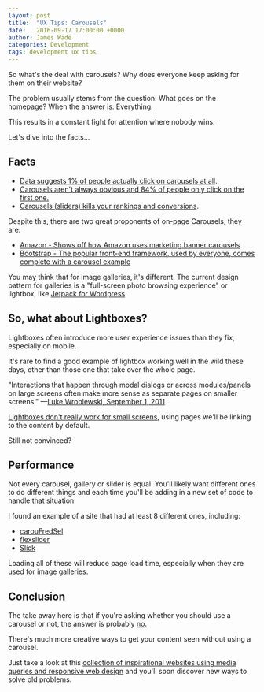```yaml
---
layout: post
title:  "UX Tips: Carousels"
date:   2016-09-17 17:00:00 +0000
author: James Wade
categories: Development
tags: development ux tips
---
```


So what's the deal with carousels? Why does everyone keep asking for them on their website?

The problem usually stems from the question: What goes on the homepage? When the answer is: Everything.

This results in a constant fight for attention where nobody wins.

Let's dive into the facts...

## Facts

* [Data suggests 1% of people actually click on carousels at all](http://conversionxl.com/dont-use-automatic-image-sliders-or-carousels-ignore-the-fad/).
* [Carousels aren't always obvious and 84% of people only click on the first one.](https://erikrunyon.com/2013/01/carousel-stats/)
* [Carousels (sliders) kills your rankings and conversions](https://yoast.com/opinion-on-sliders/).

Despite this, there are two great proponents of on-page Carousels, they are:

* [Amazon - Shows off how Amazon uses marketing banner carousels](https://www.smashingmagazine.com/2015/02/carousel-usage-exploration-on-mobile-e-commerce-websites/)
* [Bootstrap - The popular front-end framework, used by everyone, comes complete with a carousel example](https://getbootstrap.com/examples/carousel/)

You may think that for image galleries, it's different. The current design pattern for galleries is a "full-screen photo
 browsing experience" or lightbox, like [Jetpack for Wordpress](https://jetpack.com/support/carousel/).

## So, what about Lightboxes?

Lightboxes often introduce more user experience issues than they fix, especially on mobile.

It's rare to find a good example of lightbox working well in the wild these days, other than those one that take over
 the whole page.

"Interactions that happen through modal dialogs or across modules/panels on large screens often make more sense as
 separate pages on smaller screens." —[Luke Wroblewski, September 1, 2011](http://www.lukew.com/ff/entry.asp?1390)

[Lightboxes don't really work for small screens](http://bradfrost.com/blog/post/conditional-lightbox/), using pages
 we'll be linking to the content by default.

Still not convinced?

## Performance

Not every carousel, gallery or slider is equal. You'll likely want different ones to do different things and each time
 you'll be adding in a new set of code to handle that situation.

I found an example of a site that had at least 8 different ones, including:

* [carouFredSel](https://dev7studios.com/products/caroufredsel-wordpress-plugin/)
* [flexslider](https://woocommerce.com/flexslider/)
* [Slick](http://kenwheeler.github.io/slick/)

Loading all of these will reduce page load time, especially when they are used for image galleries.

## Conclusion

The take away here is that if you're asking whether you should use a carousel or not, the answer is probably
 [no](http://shouldiuseacarousel.com/).

There's much more creative ways to get your content seen without using a carousel. 

Just take a look at this [collection of inspirational websites using media queries and responsive web
 design](http://mediaqueri.es/) and you'll soon discover new ways to solve old problems.